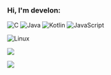 ### Hi, I'm develon:
![C](https://img.shields.io/badge/-C-grey?style=flat&logo=c)
![Java](https://img.shields.io/badge/-Java-grey?style=flat&logo=java)
![Kotlin](https://img.shields.io/badge/-Kotlin-grey?style=flat&logo=kotlin)
![JavaScript](https://img.shields.io/badge/-JavaScript-grey?style=flat&logo=javascript)

![Linux](https://img.shields.io/badge/-Linux-grey?style=flat&logo=linux&logoColor=white)

![](https://github-readme-stats.vercel.app/api?username=develon2015&text_color=1ba784&title_color=2775b6&icon_color=de1c31&show_icons=true&hide_title=false)

![](https://github-readme-stats.vercel.app/api/top-langs/?username=develon2015&hide_title=false)

